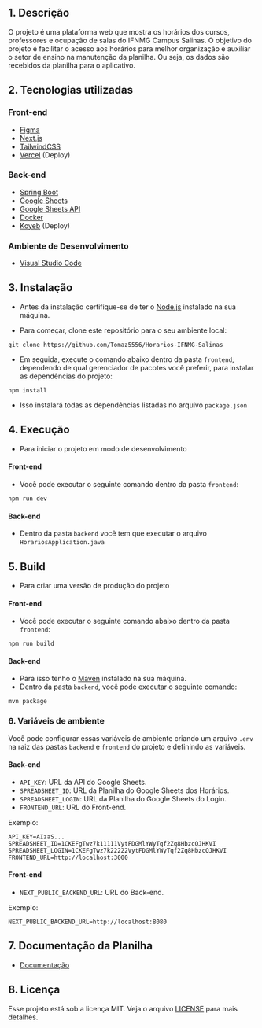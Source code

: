 ## 1. Descrição

O projeto é uma plataforma web que mostra os horários dos cursos, professores e ocupação de salas do IFNMG Campus Salinas. O objetivo do projeto é facilitar o acesso aos horários para melhor organização e auxiliar o setor de ensino na manutenção da planilha. Ou seja, os dados são recebidos da planilha para o aplicativo.

## 2. Tecnologias utilizadas

### Front-end

- [Figma](https://www.figma.com/)
- [Next.js](https://nextjs.org/)
- [TailwindCSS](https://tailwindcss.com/)
- [Vercel](https://vercel.com/) (Deploy)

### Back-end

- [Spring Boot](https://spring.io/projects/spring-boot)
- [Google Sheets](https://docs.google.com/spreadsheets/u/0/)
- [Google Sheets API](https://developers.google.com/sheets/api/reference/rest?hl=pt-br)
- [Docker](https://docs.docker.com/reference/dockerfile/)
- [Koyeb](https://www.koyeb.com/) (Deploy)

### Ambiente de Desenvolvimento

- [Visual Studio Code](https://code.visualstudio.com/)

## 3. Instalação

- Antes da instalação certifique-se de ter o [Node.js](https://nodejs.org) instalado na sua máquina.

- Para começar, clone este repositório para o seu ambiente local:

```
git clone https://github.com/Tomaz5556/Horarios-IFNMG-Salinas
```

- Em seguida, execute o comando abaixo dentro da pasta `frontend`, dependendo de qual gerenciador de pacotes você preferir, para instalar as dependências do projeto:

```
npm install
```

- Isso instalará todas as dependências listadas no arquivo `package.json`

## 4. Execução

- Para iniciar o projeto em modo de desenvolvimento

#### Front-end

- Você pode executar o seguinte comando dentro da pasta `frontend`:

```
npm run dev
```

#### Back-end

- Dentro da pasta `backend` você tem que executar o arquivo `HorariosApplication.java`

## 5. Build

- Para criar uma versão de produção do projeto

#### Front-end

- Você pode executar o seguinte comando abaixo dentro da pasta `frontend`:

```
npm run build
```

#### Back-end

- Para isso tenho o [Maven](https://maven.apache.org/download.cgi) instalado na sua máquina.
- Dentro da pasta `backend`, você pode executar o seguinte comando:
```
mvn package
```

### 6. Variáveis de ambiente

Você pode configurar essas variáveis de ambiente criando um arquivo `.env` na raiz das pastas `backend` e `frontend` do projeto e definindo as variáveis.

#### Back-end
- `API_KEY`: URL da API do Google Sheets.
- `SPREADSHEET_ID`: URL da Planilha do Google Sheets dos Horários.
- `SPREADSHEET_LOGIN`: URL da Planilha do Google Sheets do Login.
- `FRONTEND_URL`: URL do Front-end.

Exemplo:

```env
API_KEY=AIzaS...
SPREADSHEET_ID=1CKEFgTwz7k11111VytFDGMlYWyTqf2Zq8HbzcQJHKVI
SPREADSHEET_LOGIN=1CKEFgTwz7k22222VytFDGMlYWyTqf2Zq8HbzcQJHKVI
FRONTEND_URL=http://localhost:3000
```

#### Front-end
- `NEXT_PUBLIC_BACKEND_URL`: URL do Back-end.

Exemplo:

```env
NEXT_PUBLIC_BACKEND_URL=http://localhost:8080
```

## 7. Documentação da Planilha

- [Documentação](https://tomaz5556.github.io/Horarios-IFNMG-Salinas/)

## 8. Licença

Esse projeto está sob a licença MIT. Veja o arquivo [LICENSE](LICENSE.md) para mais detalhes.
